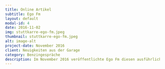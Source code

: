 ```yaml
---
title: Online Artikel
subtitle: Ego Fm
layout: default
modal-id: 4
date: 2016-11-02
img: stuttkarre-ego-fm.jpeg
thumbnail: stuttkarre-ego-fm.jpeg
alt: image-alt
project-date: November 2016
client: Neuigkeiten aus der Garage
category: Benzingespräche
description: Im November 2016 veröffentlichte Ego Fm diesen ausführlichen Online Artikel über uns und sendete ein Interview im Radio.
---
```

